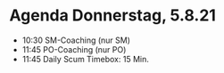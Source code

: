 # Agenda Donnerstag, 5.8.21

- 10:30 SM-Coaching (nur SM)
- 11:45 PO-Coaching (nur PO)
- 11:45 Daily Scum Timebox: 15 Min.
